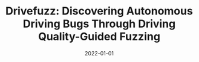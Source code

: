 ---
title: "Drivefuzz: Discovering Autonomous Driving Bugs Through Driving Quality-Guided Fuzzing"
date: 2022-01-01
venue: "Proceedings of the 2022 ACM SIGSAC Conference on Computer and Communications Security, CCS 2022, Los Angeles, CA, USA, November 7-11, 2022"
paperurl: https://doi.org/10.1145/3548606.3560558
authors: "Seulbae Kim, Major Liu, Junghwan John Rhee, Yuseok Jeon, Yonghwi Kwon and Chung Hwan Kim"
---